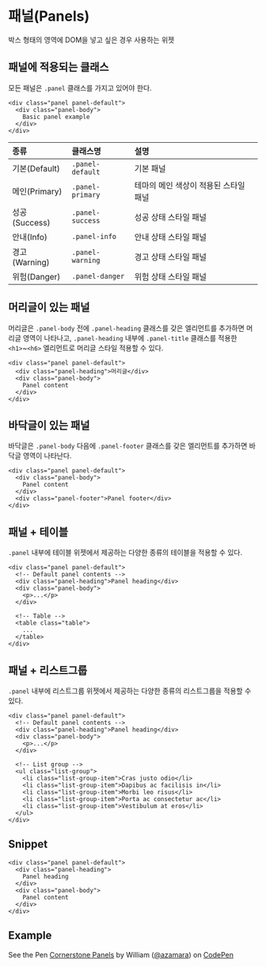 <!--
{
    "id": 4219,
    "title": "패널(Panels)",
    "outline": "박스 형태의 영역에 DOM을 넣고 싶은 경우 사용하는 위젯",
    "tags": ["widget", "component"],
    "order": [4, 1],
    "thumbnail": "4.2.19.panels.png"
}
-->

# 패널(Panels)
박스 형태의 영역에 DOM을 넣고 싶은 경우 사용하는 위젯

## 패널에 적용되는 클래스
모든 패널은 `.panel` 클래스를 가지고 있어야 한다.
```
<div class="panel panel-default">
  <div class="panel-body">
    Basic panel example
  </div>
</div>
```

종류 | 클래스명 | 설명 
:-- | :-- | :--
기본(Default) | `.panel-default` | 기본 패널
메인(Primary) | `.panel-primary` | 테마의 메인 색상이 적용된 스타일 패널
성공(Success) | `.panel-success` | 성공 상태 스타일 패널
안내(Info) | `.panel-info` | 안내 상태 스타일 패널
경고(Warning) | `.panel-warning` | 경고 상태 스타일 패널
위험(Danger) | `.panel-danger` | 위험 상태 스타일 패널

## 머리글이 있는 패널
머리글은 `.panel-body` 전에 `.panel-heading` 클래스를 갖은 엘리먼트를 추가하면 머리글 영역이 나타나고, `.panel-heading` 내부에 `.panel-title` 클래스를 적용한 `<h1>`~`<h6>` 엘리먼트로 머리글 스타일 적용할 수 있다.

```
<div class="panel panel-default">
  <div class="panel-heading">머리글</div>
  <div class="panel-body">
    Panel content
  </div>
</div>
```

## 바닥글이 있는 패널 
바닥글은 `.panel-body` 다음에 `.panel-footer` 클래스를 갖은 엘리먼트를 추가하면 바닥글 영역이 나타난다.

```
<div class="panel panel-default">
  <div class="panel-body">
    Panel content
  </div>
  <div class="panel-footer">Panel footer</div>
</div>
```

## 패널 + 테이블
`.panel` 내부에 테이블 위젯에서 제공하는 다양한 종류의 테이블을 적용할 수 있다.

```
<div class="panel panel-default">
  <!-- Default panel contents -->
  <div class="panel-heading">Panel heading</div>
  <div class="panel-body">
    <p>...</p>
  </div>

  <!-- Table -->
  <table class="table">
    ...
  </table>
</div>
```

## 패널 + 리스트그룹
`.panel` 내부에 리스트그룹 위젯에서 제공하는 다양한 종류의 리스트그룹을 적용할 수 있다.

```
<div class="panel panel-default">
  <!-- Default panel contents -->
  <div class="panel-heading">Panel heading</div>
  <div class="panel-body">
    <p>...</p>
  </div>

  <!-- List group -->
  <ul class="list-group">
    <li class="list-group-item">Cras justo odio</li>
    <li class="list-group-item">Dapibus ac facilisis in</li>
    <li class="list-group-item">Morbi leo risus</li>
    <li class="list-group-item">Porta ac consectetur ac</li>
    <li class="list-group-item">Vestibulum at eros</li>
  </ul>
</div>
```

## Snippet
```
<div class="panel panel-default">
  <div class="panel-heading">
    Panel heading 
  </div>
  <div class="panel-body">
    Panel content
  </div>
</div>
```

## Example

<p data-height="268" data-theme-id="1127" data-slug-hash="akzrI" data-user="azamara" data-default-tab="result" class='codepen'>See the Pen <a href='http://codepen.io/azamara/pen/akzrI'>Cornerstone Panels</a> by William (<a href='http://codepen.io/azamara'>@azamara</a>) on <a href='http://codepen.io'>CodePen</a></p>
<script async src="http://codepen.io/assets/embed/ei.js"></script>